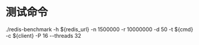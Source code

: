 # 测试命令

./redis-benchmark -h ${redis_url}  -n 1500000 -r 10000000 -d 50 -t ${cmd} -c ${client} -P 16 --threads 32
